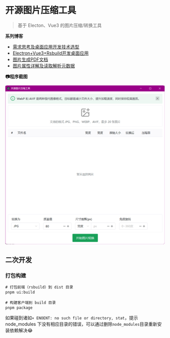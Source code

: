 # 开源图片压缩工具
> 基于 Electon、Vue3 的图片压缩/转换工具

**系列博客**

* [需求思考及桌面应用开发技术选型](https://blog.csdn.net/ssrc0604hx/article/details/148117181)
* [Electron+Vue3+Rsbuild开发桌面应用](https://blog.csdn.net/ssrc0604hx/article/details/148164531)
* [图片生成PDF文档](https://blog.csdn.net/ssrc0604hx/article/details/148425044)
* [图片属性详解及读取解析元数据](https://blog.csdn.net/ssrc0604hx/article/details/148427409)

**📷程序截图**

![](./docs/imgs/home.png)

## 二次开发

### 打包构建

```shell
# 打包前端（rsbuild）到 dist 目录
pnpm ui:build

# 构建客户端到 build 目录
pnpm package
```

如果碰到诸如`⨯ ENOENT: no such file or directory, stat`，提示 node_modules 下没有相应目录的错误，可以通过删除`node_modules`目录重新安装依赖解决😂
